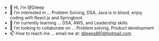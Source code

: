 - 👋 Hi, I’m @Dileep
- 👀 I’m interested in ... Problem Solving, DSA, Java is in blood, enjoy coding with React.js and Springboot.
- 🌱 I’m currently learning ... DSA, AWS, and Leadership skills
- 💞️ I’m looking to collaborate on ... Problem solving, Product development
- 📫 How to reach me ... email me at: dileeps861@hotmail.com

<!---
dileeps861/dileeps861 is a ✨ special ✨ repository because its `README.md` (this file) appears on your GitHub profile.
You can click the Preview link to take a look at your changes.
--->
